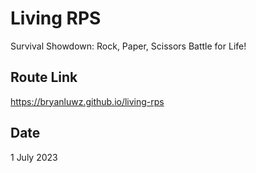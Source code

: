 # Living RPS

Survival Showdown: Rock, Paper, Scissors Battle for Life!

## Route Link

https://bryanluwz.github.io/living-rps

## Date

1 July 2023
